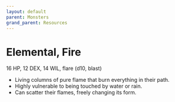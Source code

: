 ```yaml
---
layout: default
parent: Monsters
grand_parent: Resources
---
```


# Elemental, Fire

16 HP, 12 DEX, 14 WIL, flare (d10, blast)

- Living columns of pure flame that burn everything in their path.
- Highly vulnerable to being touched by water or rain.
- Can scatter their flames, freely changing its form.
